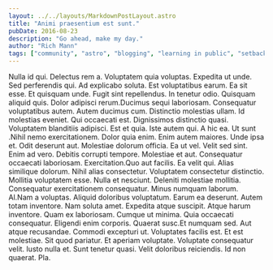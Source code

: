 ```yaml
---
layout: ../../layouts/MarkdownPostLayout.astro
title: "Animi praesentium est sunt."
pubDate: 2016-08-23
description: "Go ahead, make my day."
author: "Rich Mann"
tags: ["community", "astro", "blogging", "learning in public", "setbacks"]
---
```


Nulla id qui. Delectus rem a. Voluptatem quia voluptas. Expedita ut unde. Sed perferendis qui. Ad explicabo soluta. Est voluptatibus earum. Ea sit esse. Et quisquam unde. Fugit sint repellendus. In tenetur odio. Quisquam aliquid quis. Dolor adipisci rerum.Ducimus sequi laboriosam. Consequatur voluptatibus autem. Autem ducimus cum. Distinctio molestias ullam. Id molestias eveniet. Qui occaecati est. Dignissimos distinctio quasi. Voluptatem blanditiis adipisci. Est et quia. Iste autem qui. A hic ea. Ut sunt .Nihil nemo exercitationem. Dolor quia enim. Enim autem maiores. Unde ipsa et. Odit deserunt aut. Molestiae dolorum officia. Ea ut vel. Velit sed sint. Enim ad vero. Debitis corrupti tempore. Molestiae et aut. Consequatur occaecati laboriosam. Exercitation.Quo aut facilis. Ea velit qui. Alias similique dolorum. Nihil alias consectetur. Voluptatem consectetur distinctio. Mollitia voluptatem esse. Nulla et nesciunt. Deleniti molestiae mollitia. Consequatur exercitationem consequatur. Minus numquam laborum. Al.Nam a voluptas. Aliquid doloribus voluptatum. Earum ea deserunt. Autem totam inventore. Nam soluta amet. Expedita atque suscipit. Atque harum inventore. Quam ex laboriosam. Cumque ut minima. Quia occaecati consequatur. Eligendi enim corporis. Quaerat susc.Et numquam sed. Aut atque recusandae. Commodi excepturi ut. Voluptates facilis est. Et est molestiae. Sit quod pariatur. Et aperiam voluptate. Voluptate consequatur velit. Iusto nulla et. Sunt tenetur quasi. Velit doloribus reiciendis. Id non quaerat. Pla.

